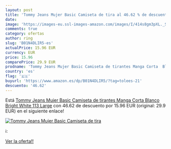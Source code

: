```yaml
---
layout: post
title: 'Tommy Jeans Mujer Basic Camiseta de tira al 46.62 % de descuento'
date: 
image: 'https://images-eu.ssl-images-amazon.com/images/I/414s8gm3pXL._SL200_.jpg'
comments: true
category: ofertas
author: ring
slug: 'B01N4DLIR5-es'
actualPrice: 15.96 EUR
currency: EUR
price: 15.96
comparePrice: 29.9 EUR
prodname: 'Tommy Jeans Mujer Basic Camiseta de tirantes Manga Corta  Blanco  Bright White 113  Large'
country: 'es'
flag: '🇪🇸'
buyurl: 'https://www.amazon.es/dp/B01N4DLIR5/?tag=tolees-21'
descuento: '46.62'
---
```


Está [Tommy Jeans Mujer Basic Camiseta de tirantes Manga Corta  Blanco  Bright White 113  Large](https://www.amazon.es/dp/B01N4DLIR5/?tag=tolees-21) con 46.62 de descuento por 15.96 EUR (original: 29.9 EUR) en el siguiente enlace!

[![Tommy Jeans Mujer Basic Camiseta de tira](https://images-eu.ssl-images-amazon.com/images/I/414s8gm3pXL._SL200_.jpg)](https://www.amazon.es/dp/B01N4DLIR5/?tag=tolees-21)

ℹ️:


[Ver la oferta!!](https://www.amazon.es/dp/B01N4DLIR5/?tag=tolees-21)
